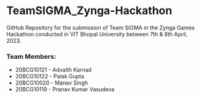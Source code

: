# TeamSIGMA_Zynga-Hackathon

GitHub Repository for the submission of Team SIGMA in the Zynga Games Hackathon conducted in VIT Bhopal University between 7th & 8th April, 2023.

### Team Members:

* 20BCG10121 - Advaith Karnad
* 20BCG10122 - Palak Gupta
* 20BCG10020 - Manav Singh
* 20BCG10119 - Pranav Kumar Vasudeva
